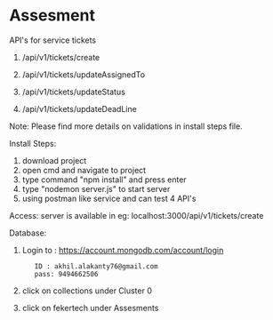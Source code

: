 # Assesment
 API's for service tickets
1) /api/v1/tickets/create
 
2) /api/v1/tickets/updateAssignedTo

3) /api/v1/tickets/updateStatus

4) /api/v1/tickets/updateDeadLine

Note: Please find more details on validations in install steps file.

Install Steps:

1) download project
2) open cmd and navigate to project
3) type command "npm install" and press enter
4) type "nodemon server.js" to start server
5) using postman like service and can test 4 API's

Access: server is available in eg: localhost:3000/api/v1/tickets/create

Database:

1) Login to : https://account.mongodb.com/account/login

          ID : akhil.alakanty76@gmail.com
          pass: 9494662506
2) click on collections under Cluster 0
3) click on fekertech under Assesments
